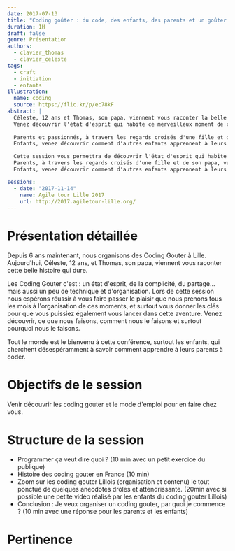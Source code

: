 ```yaml
---
date: 2017-07-13
title: "Coding goûter : du code, des enfants, des parents et un goûter !"
duration: 1H
draft: false
genre: Présentation
authors:
  - clavier_thomas
  - clavier_celeste
tags:
  - craft
  - initiation
  - enfants
illustration:
  name: coding
  source: https://flic.kr/p/ec78kF
abstract: |
  Céleste, 12 ans et Thomas, son papa, viennent vous raconter la belle histoire des coding goûter Lillois.
  Venez découvrir l'état d'esprit qui habite ce merveilleux moment de complicité entre parents et enfants. Ce que nous y faisons, comment nous le faisons, et surtout pourquoi nous le faisons.
  
  Parents et passionnés, à travers les regards croisés d'une fille et de son papa, venez trouvez les clés pour construire un événement similaire avec vos enfants. 
  Enfants, venez découvrir comment d'autres enfants apprennent à leurs parents à coder.

  Cette session vous permettra de découvrir l'état d'esprit qui habite ce merveilleux moment de complicité entre parents et enfants. Ce que nous y faisons, comment nous le faisons, et surtout pourquoi nous le faisons.
  Parents, à travers les regards croisés d'une fille et de son papa, venez trouvez les clés pour construire un événement similaire avec vos enfants.
  Enfants, venez découvrir comment d'autres enfants apprennent à leurs parents à coder.

sessions:
  - date: "2017-11-14"
    name: Agile tour Lille 2017
    url: http://2017.agiletour-lille.org/
---
```



# Présentation détaillée

Depuis 6 ans maintenant, nous organisons des Coding Gouter à Lille.
Aujourd'hui, Céleste, 12 ans, et Thomas, son papa, viennent vous raconter cette belle histoire qui dure.

Les Coding Gouter c'est : un état d'esprit, de la complicité, du partage... mais aussi un peu de technique et d'organisation. 
Lors de cette session nous espérons réussir à vous faire passer le plaisir que nous prenons tous les mois à l'organisation de ces moments, et surtout vous donner les clés pour que vous puissiez également vous lancer dans cette aventure. 
Venez découvrir, ce que nous faisons, comment nous le faisons et surtout pourquoi nous le faisons.

Tout le monde est le bienvenu à cette conférence, surtout les enfants, qui cherchent désespéramment à savoir comment apprendre à leurs parents à coder.

# Objectifs de le session

Venir découvrir les coding gouter et le mode d'emploi pour en faire chez vous.

# Structure de la session

- Programmer ça veut dire quoi ? (10 min avec un petit exercice du publique) 
- Histoire des coding gouter en France (10 min) 
- Zoom sur les coding gouter Lillois (organisation et contenu) le tout ponctué de quelques anecdotes drôles et attendrissante. (20min avec si possible une petite vidéo réalisé par les enfants du coding gouter Lillois) 
- Conclusion : Je veux organiser un coding gouter, par quoi je commence ? (10 min avec une réponse pour les parents et les enfants)

# Pertinence
